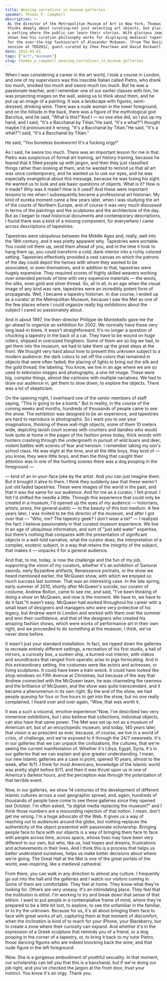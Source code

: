 ```yaml
---
title: Weaving narratives in museum galleries
speaker: Thomas P. Campbell
description: >-
 As the director of the Metropolitan Museum of Art in New York, Thomas P. Campbell
 thinks deeply about curating—not just selecting art objects, but placing them in
 a setting where the public can learn their stories. With glorious images, he
 shows how his curation philosophy works for displaying medieval tapestries—and
 for the over-the-top fashion/art of Alexander McQueen. (From The Design Studio
 session at TED2012, guest-curated by Chee Pearlman and David Rockwell.)
date: 2012-03-01
tags: ["art","museums"]
slug: thomas_p_campbell_weaving_narratives_in_museum_galleries
---
```


When I was considering a career in the art world, I took a course in London, and one of my
supervisors was this irascible Italian called Pietro, who drank too much, smoked too much
and swore much too much. But he was a passionate teacher, and I remember one of our
earlier classes with him, he was projecting images on the wall, asking us to think about
them, and he put up an image of a painting. It was a landscape with figures, semi-dressed,
drinking wine. There was a nude woman in the lower foreground, and on the hillside in the
back, there was a figure of the mythological god Bacchus, and he said, "What is this?"And
I — no one else did, so I put up my hand, and I said, "It's a Bacchanal by Titian."He
said, "It's a what?"I thought maybe I'd pronounced it wrong. "It's a Bacchanal by
Titian."He said, "It's a what?"I said, "It's a Bacchanal by Titian." 

He said, "You boneless bookworm! It's a fucking orgy!" 

As I said, he swore too much. There was an important lesson for me in that. Pietro was
suspicious of formal art training, art history training, because he feared that it filled
people up with jargon, and then they just classified things rather than looking at them,
and he wanted to remind us that all art was once contemporary, and he wanted us to use our
eyes, and he was especially evangelical about this message, because he was losing his
sight. He wanted us to look and ask basic questions of objects. What is it? How is it
made? Why was it made? How is it used? And these were important lessons to me when I
subsequently became a professional art historian. My kind of eureka moment came a few years
later, when I was studying the art of the courts of Northern Europe, and of course it was
very much discussed in terms of the paintings and the sculptures and the architecture of
the day. But as I began to read historical documents and contemporary descriptions, I
found there was a kind of a missing component, for everywhere I came across descriptions
of tapestries.

Tapestries were ubiquitous between the Middle Ages and, really, well into the 18th
century, and it was pretty apparent why. Tapestries were portable. You could roll them up,
send them ahead of you, and in the time it took to hang them up, you could transform a
cold, dank interior into a richly colored setting. Tapestries effectively provided a vast
canvas on which the patrons of the day could depict the heroes with whom they wanted to be
associated, or even themselves, and in addition to that, tapestries were hugely expensive.
They required scores of highly skilled weavers working over extended periods of time with
very expensive materials — the wools, the silks, even gold and silver thread. So, all in
all, in an age when the visual image of any kind was rare, tapestries were an incredibly
potent form of propaganda. Well, I became a tapestry historian. In due course, I ended up
as a curator at the Metropolitan Museum, because I saw the Met as one of the few places
where I could organize really big exhibitions about the subject I cared so passionately
about.

And in about 1997, the then-director Philippe de Montebello gave me the go-ahead to
organize an exhibition for 2002. We normally have these very long lead-in times. It wasn't
straightforward. It's no longer a question of chucking a tapestry in the back of a car.
They have to be wound on huge rollers, shipped in oversized freighters. Some of them are
so big we had, to get them into the museum, we had to take them up the great steps at the
front. We thought very hard about how to present this unknown subject to a modern audience:
the dark colors to set off the colors that remained in objects that were often faded; the
placing of lights to bring out the silk and the gold thread; the labeling. You know, we
live in an age where we are so used to television images and photographs, a one-hit image.
These were big, complex things, almost like cartoons with multiple narratives. We had to
draw our audience in, get them to slow down, to explore the objects. There was a lot of
skepticism.

On the opening night, I overheard one of the senior members of staff saying, "This is
going to be a bomb." But in reality, in the course of the coming weeks and months,
hundreds of thousands of people came to see the show. The exhibition was designed to be an
experience, and tapestries are hard to reproduce in photographs. So I want you to use your
imaginations, thinking of these wall-high objects, some of them 10 meters wide, depicting
lavish court scenes with courtiers and dandies who would look quite at home in the pages
of the fashion press today, thick woods with hunters crashing through the undergrowth in
pursuit of wild boars and deer, violent battles with scenes of fear and heroism. I
remember taking my son's school class. He was eight at the time, and all the little boys,
they kind of — you know, they were little boys, and then the thing that caught their
attention was in one of the hunting scenes there was a dog pooping in the foreground —

— kind of an in-your-face joke by the artist. And you can just imagine them. But it
brought it alive to them. I think they suddenly saw that these weren't just old faded
tapestries. These were images of the world in the past, and that it was the same for our
audience. And for me as a curator, I felt proud. I felt I'd shifted the needle a little.
Through this experience that could only be created in a museum, I'd opened up the eyes of
my audience — historians, artists, press, the general public — to the beauty of this lost
medium. A few years later, I was invited to be the director of the museum, and after I got
over that — "Who, me? The tapestry geek? I don't wear a tie!" — I realized the fact: I
believe passionately in that curated museum experience. We live in an age of ubiquitous
information, and sort of "just add water" expertise, but there's nothing that compares
with the presentation of significant objects in a well-told narrative, what the curator
does, the interpretation of a complex, esoteric subject, in a way that retains the
integrity of the subject, that makes it — unpacks it for a general audience.

And that, to me, today, is now the challenge and the fun of my job, supporting the vision
of my curators, whether it's an exhibition of Samurai swords, early Byzantine artifacts,
Renaissance portraits, or the show we heard mentioned earlier, the McQueen show, with
which we enjoyed so much success last summer. That was an interesting case. In the late
spring, early summer of 2010, shortly after McQueen's suicide, our curator of costume,
Andrew Bolton, came to see me, and said, "I've been thinking of doing a show on McQueen,
and now is the moment. We have to, we have to do it fast."It wasn't easy. McQueen had
worked throughout his career with a small team of designers and managers who were very
protective of his legacy, but Andrew went to London and worked with them over the summer
and won their confidence, and that of the designers who created his amazing fashion shows,
which were works of performance art in their own right, and we proceeded to do something
at the museum, I think, we've never done before.

It wasn't just your standard installation. In fact, we ripped down the galleries to
recreate entirely different settings, a recreation of his first studio, a hall of mirrors,
a curiosity box, a sunken ship, a burned-out interior, with videos and soundtracks that
ranged from operatic arias to pigs fornicating. And in this extraordinary setting, the
costumes were like actors and actresses, or living sculptures. It could have been a train
wreck. It could have looked like shop windows on Fifth Avenue at Christmas, but because of
the way that Andrew connected with the McQueen team, he was channeling the rawness and the
brilliance of McQueen, and the show was quite transcendant, and it became a phenomenon in
its own right. By the end of the show, we had people queuing for four or five hours to get
into the show, but no one really complained. I heard over and over again, "Wow, that was
worth it.

It was a such a visceral, emotive experience."Now, I've described two very immersive
exhibitions, but I also believe that collections, individual objects, can also have that
same power. The Met was set up not as a museum of American art, but of an encyclopedic
museum, and today, 140 years later, that vision is as prescient as ever, because, of
course, we live in a world of crisis, of challenge, and we're exposed to it through the
24/7 newsreels. It's in our galleries that we can unpack the civilizations, the cultures,
that we're seeing the current manifestation of. Whether it's Libya, Egypt, Syria, it's in
our galleries that we can explain and give greater understanding. I mean, our new Islamic
galleries are a case in point, opened 10 years, almost to the week, after 9/11. I think
for most Americans, knowledge of the Islamic world was pretty slight before 9/11, and then
it was thrust upon us in one of America's darkest hours, and the perception was through
the polarization of that terrible event.

Now, in our galleries, we show 14 centuries of the development of different Islamic
cultures across a vast geographic spread, and, again, hundreds of thousands of people have
come to see these galleries since they opened last October. I'm often asked, "Is digital
media replacing the museum?" and I think those numbers are a resounding rejection of that
notion. I mean, don't get me wrong, I'm a huge advocate of the Web. It gives us a way of
reaching out to audiences around the globe, but nothing replaces the authenticity of the
object presented with passionate scholarship. Bringing people face to face with our
objects is a way of bringing them face to face with people across time, across space,
whose lives may have been very different to our own, but who, like us, had hopes and
dreams, frustrations and achievements in their lives. And I think this is a process that
helps us better understand ourselves, helps us make better decisions about where we're
going. The Great Hall at the Met is one of the great portals of the world, awe-inspiring,
like a medieval cathedral.

From there, you can walk in any direction to almost any culture. I frequently go out into
the hall and the galleries and I watch our visitors coming in. Some of them are
comfortable. They feel at home. They know what they're looking for. Others are very
uneasy. It's an intimidating place. They feel that the institution is elitist. I'm working
to try and break down that sense of that elitism. I want to put people in a contemplative
frame of mind, where they're prepared to be a little bit lost, to explore, to see the
unfamiliar in the familiar, or to try the unknown. Because for us, it's all about bringing
them face to face with great works of art, capturing them at that moment of discomfort,
when the inclination is kind of to reach for your iPhone, your Blackberry, but to create a
zone where their curiosity can expand. And whether it's in the expression of a Greek
sculpture that reminds you of a friend, or a dog pooping in the corner of a tapestry, or,
to bring it back to my tutor Pietro, those dancing figures who are indeed knocking back
the wine, and that nude figure in the left foreground.

Wow. She is a gorgeous embodiment of youthful sexuality. In that moment, our scholarship
can tell you that this is a bacchanal, but if we're doing our job right, and you've
checked the jargon at the front door, trust your instinct. You know it's an orgy. Thank
you. 

<!--
ad_duration=3.33
comment_count=31
event="TED2012"
external_start_time=0
intro_duration=11.82
is_subtitle_required="False"
is_talk_featured="True"
language="en"
language_swap="False"
native_language="en"
number_of_related_talks=6
number_of_speakers=1
number_of_subtitled_videos=24
number_of_tags=2
number_of_talk_download_languages=25
number_of_talk_more_resources=0
number_of_talk_recommendations=0
number_of_talks_take_actions=0
post_ad_duration=0.83
published_timestamp="2012-10-05 15:00:03"
recording_date="2012-03-01"
speaker_description="Museum director"
speaker_is_published=1
speaker_name="Thomas P. Campbell"
talk_name="Weaving narratives in museum galleries"
talks_tags=["art","museums"]
url_audio="https://download.ted.com/talks/ThomasCampbell_2012.mp3?apikey=acme-roadrunner"
url_photo_speaker="https://pe.tedcdn.com/images/ted/32051ba26b24da8b04ecebb2bdf67abcf0d1578a_254x191.jpg"
url_photo_talk="https://pe.tedcdn.com/images/ted/a6778cb3146456888d05410e7baefc487926414e_1600x1200.jpg"
url_webpage="https://www.ted.com/talks/thomas_p_campbell_weaving_narratives_in_museum_galleries"
video_type_name="TED Stage Talk"
-->